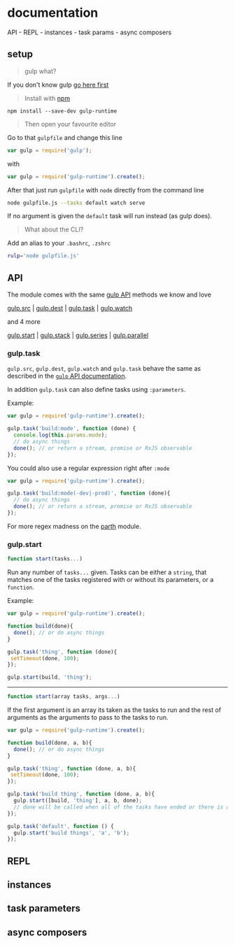 # documentation

API -
REPL -
instances -
task params -
async composers

## setup

> gulp what?

  If you don't know gulp [go here first][gulp]

> Install with [npm][npm]

  `npm install --save-dev gulp-runtime`

> Then open your favourite editor

  Go to that `gulpfile` and change this line

  ```js
  var gulp = require('gulp');
  ```

  with

  ```js
  var gulp = require('gulp-runtime').create();
  ```

  After that just run `gulpfile` with `node` directly from the command line

  ```sh
  node gulpfile.js --tasks default watch serve
  ```

  If no argument is given the `default` task will run instead (as gulp does).

> What about the CLI?

  Add an alias to your `.bashrc`, `.zshrc`

  ```sh
  rulp='node gulpfile.js'
  ```

## API

The module comes with the same [gulp API][gulp-api] methods we know and love

[gulp.src](#gulptask) |
[gulp.dest](#gulptask) |
[gulp.task](#gulptask) |
[gulp.watch](#gulptask)

and 4 more

[gulp.start](#gulpstart) |
[gulp.stack](#gulpstack) |
[gulp.series](#gulpseries) |
[gulp.parallel](#gulpparallel)

### gulp.task

`gulp.src`, `gulp.dest`, `gulp.watch` and `gulp.task` behave the same as described in the [`gulp` API documentation][gulp-api].

In addition `gulp.task` can also define tasks using `:parameters`.

Example:

```js
var gulp = require('gulp-runtime').create();

gulp.task('build:mode', function (done) {
  console.log(this.params.mode);
  // do async things
  done(); // or return a stream, promise or RxJS observable
});
```

You could also use a regular expression right after `:mode`

```js
var gulp = require('gulp-runtime').create();

gulp.task('build:mode(-dev|-prod)', function (done){
  // do async things
  done(); // or return a stream, promise or RxJS observable
});
```

For more regex madness on the [parth][parth] module.

### gulp.start

```js
function start(tasks...)
```

Run any number of `tasks...` given. Tasks can be either a `string`, that matches one of the tasks registered with or without its parameters, or a `function`.

Example:

```js
var gulp = require('gulp-runtime').create();

function build(done){
  done(); // or do async things
}

gulp.task('thing', function (done){
 setTimeout(done, 100);
});

gulp.start(build, 'thing');
```
___

```js
function start(array tasks, args...)
```

If the first argument is an array its taken as the tasks to run and the rest of arguments as the arguments to pass to the tasks to run.

```js
var gulp = require('gulp-runtime').create();

function build(done, a, b){
  done(); // or do async things
}

gulp.task('thing', function (done, a, b){
 setTimeout(done, 100);
});

gulp.task('build thing', function (done, a, b){
  gulp.start([build, 'thing'], a, b, done);
  // done will be called when all of the tasks have ended or there is an error
});

gulp.task('default', function () {
  gulp.start('build things', 'a', 'b');
});
```

## REPL

## instances

## task parameters

## async composers

<!-- links -->

[npm]: https://npmjs.com/gulp-runtime
[gulp]: https://github.com/gulpjs/gulp
[parth]: https://github.com/stringparser/parth
[license]: http://opensource.org/licenses/MIT
[gulp-api]: https://github.com/gulpjs/gulp/blob/master/docs/API.md
[new-issue]: https://github.com/stringparser/gulp-runtime/issues/new
